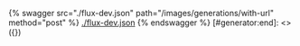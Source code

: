 [#generator:start]: <> ({ "template": "openapi" })
{% swagger src="./flux-dev.json" path="/images/generations/with-url" method="post" %}
[./flux-dev.json](./flux-dev.json)
{% endswagger %}
[#generator:end]: <> ({})